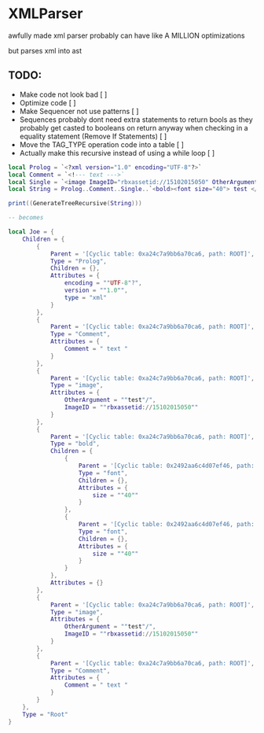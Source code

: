# XMLParser

awfully made xml parser probably can have like A MILLION optimizations

but parses xml into ast


## TODO:
- Make code not look bad [ ]
- Optimize code [ ]
- Make Sequencer not use patterns [ ]
- Sequences probably dont need extra statements to return bools as they probably get casted to booleans on return anyway when checking in a equality statement (Remove If Statements) [ ]
- Move the TAG_TYPE operation code into a table [ ]
- Actually make this recursive instead of using a while loop [ ]


```lua
local Prolog = `<?xml version="1.0" encoding="UTF-8"?>`
local Comment = `<!--- text --->`
local Single = `<image ImageID="rbxassetid://15102015050" OtherArgument="test"/>`
local String = Prolog..Comment..Single..`<bold><font size="40"> test </font><font size="40"> test </font></bold>`..Single..Comment

print((GenerateTreeRecursive(String)))

-- becomes

local Joe = {
    Children = {
        {
            Parent = '[Cyclic table: 0xa24c7a9bb6a70ca6, path: ROOT]',
            Type = "Prolog",
            Children = {},
            Attributes = {
                encoding = ""UTF-8"?",
                version = ""1.0"",
                type = "xml"
            }
        },
        {
            Parent = '[Cyclic table: 0xa24c7a9bb6a70ca6, path: ROOT]',
            Type = "Comment",
            Attributes = {
                Comment = " text "
            }
        },
        {
            Parent = '[Cyclic table: 0xa24c7a9bb6a70ca6, path: ROOT]',
            Type = "image",
            Attributes = {
                OtherArgument = ""test"/",
                ImageID = ""rbxassetid://15102015050""
            }
        },
        {
            Parent = '[Cyclic table: 0xa24c7a9bb6a70ca6, path: ROOT]',
            Type = "bold",
            Children = {
                {
                    Parent = '[Cyclic table: 0x2492aa6c4d07ef46, path: ROOT.Children[4]]',
                    Type = "font",
                    Children = {},
                    Attributes = {
                        size = ""40""
                    }
                },
                {
                    Parent = '[Cyclic table: 0x2492aa6c4d07ef46, path: ROOT.Children[4]]',
                    Type = "font",
                    Children = {},
                    Attributes = {
                        size = ""40""
                    }
                }
            },
            Attributes = {}
        },
        {
            Parent = '[Cyclic table: 0xa24c7a9bb6a70ca6, path: ROOT]',
            Type = "image",
            Attributes = {
                OtherArgument = ""test"/",
                ImageID = ""rbxassetid://15102015050""
            }
        },
        {
            Parent = '[Cyclic table: 0xa24c7a9bb6a70ca6, path: ROOT]',
            Type = "Comment",
            Attributes = {
                Comment = " text "
            }
        }
    },
    Type = "Root"
}

```
